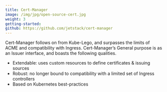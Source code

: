 ```yaml
---
title: Cert-Manager
image: /img/jpg/open-source-cert.jpg
weight: 3
getting-started:
github: https://github.com/jetstack/cert-manager
---
```


Cert-Manager follows on from Kube-Lego, and surpasses the limits of ACME and compatibility with Ingress. Cert-Manager’s General purpose is as an Issuer interface, and boasts the following qualities.

* Extendable: uses custom resources to define certificates &amp; issuing sources
* Robust: no longer bound to compatibility with a limited set of Ingress controllers
* Based on Kubernetes best-practices